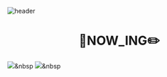 ![header](https://capsule-render.vercel.app/api?type=waving&color=0:2EAC3D,100:7DC1E1&height=300&section=header&text=import%20%20com.LING_LING&fontSize=50)

<style>
  h1 { text-align: center; }
</style>



<h1>📒NOW_ING✏️</h1>

<img src="https://img.shields.io/badge/Spring-399240?style=flat-square&logo=Spring&logoColor=white"/>&nbsp
<img src="https://img.shields.io/badge/java-300FAC?style=flat-square&logo=Java&logoColor=white"/>&nbsp

